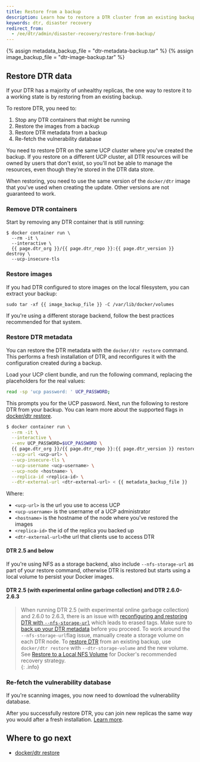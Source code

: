 ```yaml
---
title: Restore from a backup
description: Learn how to restore a DTR cluster from an existing backup
keywords: dtr, disaster recovery
redirect_from: 
  - /ee/dtr/admin/disaster-recovery/restore-from-backup/
---
```


{% assign metadata_backup_file = "dtr-metadata-backup.tar" %}
{% assign image_backup_file = "dtr-image-backup.tar" %}

## Restore DTR data

If your DTR has a majority of unhealthy replicas, the one way to restore it to
a working state is by restoring from an existing backup.

To restore DTR, you need to:

1. Stop any DTR containers that might be running
2. Restore the images from a backup
3. Restore DTR metadata from a backup
4. Re-fetch the vulnerability database

You need to restore DTR on the same UCP cluster where you've created the
backup. If you restore on a different UCP cluster, all DTR resources will be
owned by users that don't exist, so you'll not be able to manage the resources,
even though they're stored in the DTR data store.

When restoring, you need to use the same version of the `docker/dtr` image
that you've used when creating the update. Other versions are not guaranteed
to work.

### Remove DTR containers

Start by removing any DTR container that is still running:

```none
$ docker container run \
  --rm -it \
  --interactive \
  {{ page.dtr_org }}/{{ page.dtr_repo }}:{{ page.dtr_version }} destroy \
  --ucp-insecure-tls
```

### Restore images

If you had DTR configured to store images on the local filesystem, you can
extract your backup:

```none
sudo tar -xf {{ image_backup_file }} -C /var/lib/docker/volumes
```

If you're using a different storage backend, follow the best practices
recommended for that system.

### Restore DTR metadata

You can restore the DTR metadata with the `docker/dtr restore` command. This
performs a fresh installation of DTR, and reconfigures it with
the configuration created during a backup.

Load your UCP client bundle, and run the following command, replacing the
placeholders for the real values:

```bash
read -sp 'ucp password: ' UCP_PASSWORD;
```

This prompts you for the UCP password. Next, run the following to restore DTR
from your backup. You can learn more about the supported flags in [docker/dtr
restore](/reference/dtr/2.7/cli/restore).

```bash
$ docker container run \
  --rm -it \
  --interactive \
  --env UCP_PASSWORD=$UCP_PASSWORD \
  {{ page.dtr_org }}/{{ page.dtr_repo }}:{{ page.dtr_version }} restore \
  --ucp-url <ucp-url> \
  --ucp-insecure-tls \
  --ucp-username <ucp-username> \
  --ucp-node <hostname> \
  --replica-id <replica-id> \
  --dtr-external-url <dtr-external-url> < {{ metadata_backup_file }}
```

Where:

* `<ucp-url>` is the url you use to access UCP
* `<ucp-username>` is the username of a UCP administrator
* `<hostname>` is the hostname of the node where you've restored the images
* `<replica-id>` the id of the replica you backed up
* `<dtr-external-url>`the url that clients use to access DTR

#### DTR 2.5 and below

If you're using NFS as a storage backend, also include `--nfs-storage-url` as
part of your restore command, otherwise DTR is restored but starts using a
local volume to persist your Docker images. 

#### DTR 2.5 (with experimental online garbage collection) and DTR 2.6.0-2.6.3

>  When running DTR 2.5 (with experimental online garbage collection) and 2.6.0 to 2.6.3, there is an issue with 
> [reconfiguring and restoring DTR with `--nfs-storage-url`](/ee/dtr/release-notes#version-26) which leads to 
> erased tags. Make sure to [back up your DTR metadata](/ee/dtr/admin/disaster-recovery/create-a-backup/#back-up-dtr-metadata) 
> before you proceed. To work around the `--nfs-storage-url`flag issue, manually create a storage volume on each DTR node. 
> To [restore DTR](/reference/dtr/2.6/cli/restore/) from an existing backup, use `docker/dtr restore` 
> with `--dtr-storage-volume` and the new volume. 
> See [Restore to a Local NFS Volume]( https://success.docker.com/article/dtr-26-lost-tags-after-reconfiguring-storage#restoretoalocalnfsvolume) 
> for Docker's recommended recovery strategy.  
{: .info}

### Re-fetch the vulnerability database

If you're scanning images, you now need to download the vulnerability database.

After you successfully restore DTR, you can join new replicas the same way you
would after a fresh installation. [Learn more](/ee/dtr/admin/configure/set-up-vulnerability-scans.md).

## Where to go next

- [docker/dtr restore](/reference/dtr/2.7/cli/restore/)

